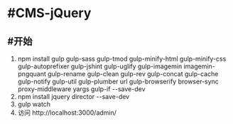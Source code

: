 #CMS-jQuery
=============
#开始
-------------
1. npm install gulp gulp-sass gulp-tmod gulp-minify-html gulp-minify-css gulp-autoprefixer gulp-jshint gulp-uglify gulp-imagemin imagemin-pngquant gulp-rename gulp-clean gulp-rev gulp-concat gulp-cache gulp-notify gulp-util gulp-plumber url gulp-browserify browser-sync proxy-middleware yargs gulp-if --save-dev
2. npm install jquery director --save-dev
3. gulp watch
4. 访问 http://localhost:3000/admin/
